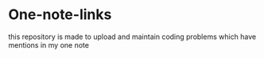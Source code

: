 # One-note-links
this repository is made to upload and maintain coding problems which have mentions in my one note 
